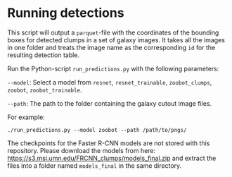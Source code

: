 # Running detections
This script will output a `parquet`-file with the coordinates of the bounding boxes for detected clumps in a set of galaxy images. It takes all the images in one folder and treats the image name as the corresponding `id` for the resulting detection table.

Run the Python-script `run_predictions.py` with the following parameters:

`--model`: Select a model from `resnet`, `resnet_trainable`, `zoobot_clumps`, `zoobot`, `zoobot_trainable`.

`--path`: The path to the folder containing the galaxy cutout image files.

For example:

```
./run_predictions.py --model zoobot --path /path/to/pngs/
```
The checkpoints for the Faster R-CNN models are not stored with this repository. Please download the models from here: https://s3.msi.umn.edu/FRCNN_clumps/models_final.zip
and extract the files into a folder named `models_final` in the same directory.